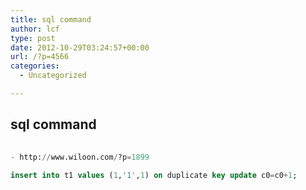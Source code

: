 ```yaml
---
title: sql command
author: lcf
type: post
date: 2012-10-29T03:24:57+00:00
url: /?p=4566
categories:
  - Uncategorized

---
```

## sql command
```sql
  
- http://www.wiloon.com/?p=1899
  
insert into t1 values (1,'1',1) on duplicate key update c0=c0+1;

```
